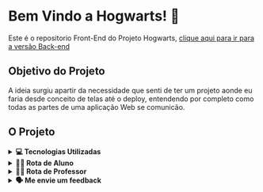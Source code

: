 
# Bem Vindo a Hogwarts! 🧙

Este é o repositorio Front-End do Projeto Hogwarts, [clique aqui para ir para a versão Back-end](https://github.com/Caiosev/api-hogwarts)


## Objetivo do Projeto
A ideia surgiu apartir da necessidade que senti de ter um projeto aonde eu faria desde conceito de telas até o deploy, entendendo por completo como todas as partes de uma aplicação Web se comunicão.

## O Projeto

<details>
  <summary><strong>💻 Tecnologias Utilizadas</strong></summary><br />


**Front-end:** Axios, GSAP, React, React-Modal, Redux, Redux Saga, SaSS

**Back-end:** Node, Express, BCrypt, JWT, Multer, Sequelize, Maria DB, Google Cloud, Docker


</details>

<details>
  <summary><strong>👨‍🎓 Rota de Aluno</strong></summary><br />
  
  Como Aluno você é capaz de:

* Realizar provas

* Visualizar todas provas enviadas e suas notas

* Gerar um boletim de suas notas em pdf

* Aprender o movimentod de alguns feitiços

* Estudar o que irá cair na prova em cada matéria

</details>

<details>
  <summary><strong>👨‍🏫 Rota de Professor</strong></summary><br />
  
  Como Professor você é capaz de:

* Ver o filtrar todos os alunos registrados

* Ver a nota de cada casa (resultado da somatoria de provas de todos alunos de certa casa)

* Cadastrar novos alunos

* Editar e deletar alunos já cadastrados 

* Ver todas provas feitas por certo aluno

* Editar suas Informações cadastradas

</details>

<details>
  <summary><strong>🗣 Me envie um feedback</strong></summary><br />
  
    Gostou de projeto? Alguma sugestão? Encontrou algum bug? 
[Me chame no Linkedin para conversarmos](https://www.linkedin.com/in/caio-severino/)

Aqui estão todos os logins para professor, todos tem a senha: 123456

 `septima_vector`
  `aurora_sinistra`
   `silvanus_kettleburn`
    `filius_flitwick`
     `quirinus_quirrell`
      `sybill_trelawney`
       `rolanda_hooch`
        `pomona_sprout`
         `cuthbert_binns`
          `charity_burbage`
           `severus_snape`
            `bathsheda_babbling`
             `minerva_mcgonagall`
             
</details>
